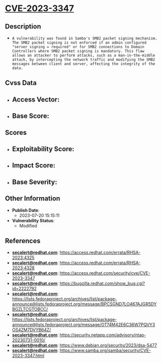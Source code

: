 
# [CVE-2023-3347](https://cve.mitre.org/cgi-bin/cvename.cgi?name=CVE-2023-3347)

## Description

- `A vulnerability was found in Samba's SMB2 packet signing mechanism. The SMB2 packet signing is not enforced if an admin configured "server signing = required" or for SMB2 connections to Domain Controllers where SMB2 packet signing is mandatory. This flaw allows an attacker to perform attacks, such as a man-in-the-middle attack, by intercepting the network traffic and modifying the SMB2 messages between client and server, affecting the integrity of the data.`

## Cvss Data

- **Access Vector**:
  - 
- **Base Score**:
  - 

## Scores

- **Exploitability Score**:
  - 
- **Impact Score**:
  - 
- **Base Severity**:
  - 

## Other Information

- **Publish Date**:
  - 2023-07-20 15:15:11
- **Vulnerability Status**:
  - Modified

## References

- **secalert@redhat.com**: https://access.redhat.com/errata/RHSA-2023:4325
- **secalert@redhat.com**: https://access.redhat.com/errata/RHSA-2023:4328
- **secalert@redhat.com**: https://access.redhat.com/security/cve/CVE-2023-3347
- **secalert@redhat.com**: https://bugzilla.redhat.com/show_bug.cgi?id=2222792
- **secalert@redhat.com**: https://lists.fedoraproject.org/archives/list/package-announce@lists.fedoraproject.org/message/BPCSGND7LO467AJGR5DYBGZLTCGTOBCC/
- **secalert@redhat.com**: https://lists.fedoraproject.org/archives/list/package-announce@lists.fedoraproject.org/message/OT74M42E6C36W7PQVY3OS4ZM7DVYB64Z/
- **secalert@redhat.com**: https://security.netapp.com/advisory/ntap-20230731-0010/
- **secalert@redhat.com**: https://www.debian.org/security/2023/dsa-5477
- **secalert@redhat.com**: https://www.samba.org/samba/security/CVE-2023-3347.html
